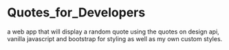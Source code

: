 # Quotes_for_Developers
a web app that will display a random quote using the quotes on design api, vanilla javascript and bootstrap for styling as well as my own custom styles.
